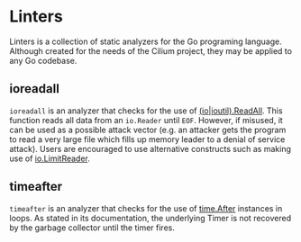 Linters
=======

Linters is a collection of static analyzers for the Go programing language.
Although created for the needs of the Cilium project, they may be applied to any
Go codebase.

ioreadall
---------

`ioreadall` is an analyzer that checks for the use of
[(io|ioutil).ReadAll](https://pkg.go.dev/io#ReadAll). This function reads all
data from an `io.Reader` until `EOF`. However, if misused, it can be used as a
possible attack vector (e.g. an attacker gets the program to read a very large
file which fills up memory leader to a denial of service attack). Users are
encouraged to use alternative constructs such as making use of
[io.LimitReader](https://pkg.go.dev/io#LimitReader).

timeafter
---------

`timeafter` is an analyzer that checks for the use of
[time.After](https://pkg.go.dev/time#After) instances in loops. As stated in its
documentation, the underlying Timer is not recovered by the garbage collector
until the timer fires.
